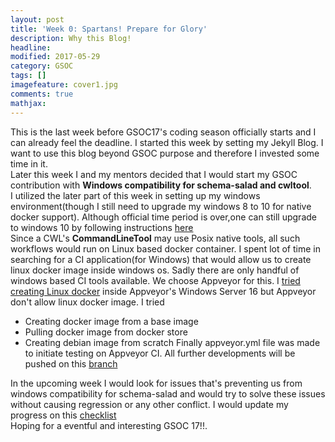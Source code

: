 ```yaml
---
layout: post
title: 'Week 0: Spartans! Prepare for Glory'
description: Why this Blog!
headline: 
modified: 2017-05-29
category: GSOC
tags: []
imagefeature: cover1.jpg
comments: true
mathjax: 
---
```


This is the last week before GSOC17's coding season officially starts and I can already feel the deadline. I started this week by setting my Jekyll Blog. I want to use this blog beyond GSOC purpose and therefore I invested some time in it.  
Later this week I and my mentors decided that I would start my GSOC contribution with **Windows compatibility for schema-salad and cwltool**.  
I utilized the later part of this week in setting up my windows environment(though I still need to upgrade my windows 8 to 10 for native docker support). Although official time period is over,one can still upgrade to windows 10 by following instructions [here]( https://www.howtogeek.com/225048/how-to-upgrade-from-windows-7-or-8-to-windows-10-right-now/)  
Since a CWL's **CommandLineTool** may use Posix native tools, all such workflows would run on Linux based docker container. I spent lot of time in searching for a CI application(for Windows) that would allow us to create linux docker image inside windows os. Sadly there are only handful of windows based CI tools available. We choose Appveyor for this. I [tried creating Linux docker]( https://ci.appveyor.com/project/kapilkd13/testdocker/history) inside Appveyor's Windows Server 16 but Appveyor don't allow linux docker image. I tried 
* Creating docker image from a base image
* Pulling docker image from docker store
* Creating debian image from scratch
Finally appveyor.yml file was made to initiate testing on Appveyor CI. All further developments will be pushed on this [branch]( https://github.com/common-workflow-language/schema_salad/pull/110)  

In the upcoming week I would look for issues that's preventing us from windows compatibility for schema-salad and would try to solve these issues without causing regression or any other conflict. I would update my progress on this [checklist](https://github.com/common-workflow-language/schema_salad/issues/104)  
Hoping for a eventful and interesting GSOC 17!!. 

